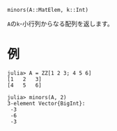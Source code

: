 ```
minors(A::MatElem, k::Int)
```

`A`の`k`-小行列からなる配列を返します。

# 例

```jldoctest
julia> A = ZZ[1 2 3; 4 5 6]
[1   2   3]
[4   5   6]

julia> minors(A, 2)
3-element Vector{BigInt}:
 -3
 -6
 -3

```
